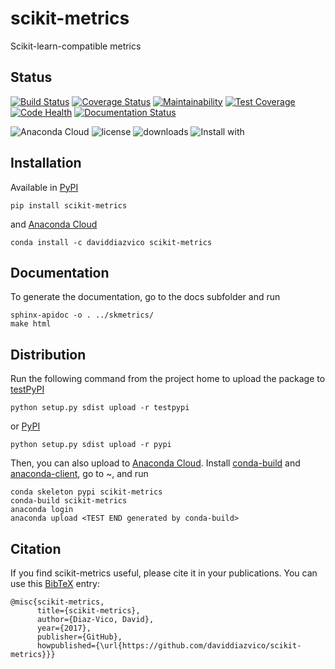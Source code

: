 # scikit-metrics
Scikit-learn-compatible metrics

## Status
[![Build Status](https://travis-ci.org/daviddiazvico/scikit-metrics.svg?branch=master)](https://travis-ci.org/daviddiazvico/scikit-metrics)
[![Coverage Status](https://coveralls.io/repos/github/daviddiazvico/scikit-metrics/badge.svg?branch=master)](https://coveralls.io/github/daviddiazvico/scikit-metrics?branch=master)
[![Maintainability](https://api.codeclimate.com/v1/badges/f58c1bd058c97dfe265d/maintainability)](https://codeclimate.com/github/daviddiazvico/scikit-metrics/maintainability)
[![Test Coverage](https://api.codeclimate.com/v1/badges/f58c1bd058c97dfe265d/test_coverage)](https://codeclimate.com/github/daviddiazvico/scikit-metrics/test_coverage)
[![Code Health](https://landscape.io/github/daviddiazvico/scikit-metrics/master/landscape.svg?style=flat)](https://landscape.io/github/daviddiazvico/scikit-metrics/master)
[![Documentation Status](https://readthedocs.org/projects/scikit-metrics/badge/?version=latest)](http://scikit-metrics.readthedocs.io/en/latest/?badge=latest)

![Anaconda Cloud](https://anaconda.org/daviddiazvico/scikit-metrics/badges/version.svg)
![license](https://anaconda.org/daviddiazvico/scikit-metrics/badges/license.svg)
![downloads](https://anaconda.org/daviddiazvico/scikit-metrics/badges/downloads.svg)
![Install with](https://anaconda.org/daviddiazvico/scikit-metrics/badges/installer/conda.svg)

## Installation
Available in [PyPI](https://pypi.python.org/pypi?:action=display&name=scikit-metrics)
```
pip install scikit-metrics
```
and [Anaconda Cloud](https://anaconda.org/daviddiazvico/scikit-metrics)
```
conda install -c daviddiazvico scikit-metrics
```

## Documentation
To generate the documentation, go to the docs subfolder and run
```
sphinx-apidoc -o . ../skmetrics/
make html
```

## Distribution
Run the following command from the project home to upload the package to [testPyPI](https://testpypi.python.org/)
```
python setup.py sdist upload -r testpypi
```
or [PyPI](https://pypi.python.org/)
```
python setup.py sdist upload -r pypi
```
Then, you can also upload to [Anaconda Cloud](https://anaconda.org/). Install [conda-build](https://anaconda.org/anaconda/conda-build) and [anaconda-client](https://anaconda.org/anaconda/anaconda-client), go to ~, and run
```
conda skeleton pypi scikit-metrics
conda-build scikit-metrics
anaconda login
anaconda upload <TEST END generated by conda-build>
```

## Citation
If you find scikit-metrics useful, please cite it in your publications. You can use this [BibTeX](http://www.bibtex.org/) entry:
```
@misc{scikit-metrics,
      title={scikit-metrics},
      author={Diaz-Vico, David},
      year={2017},
      publisher={GitHub},
      howpublished={\url{https://github.com/daviddiazvico/scikit-metrics}}}
```